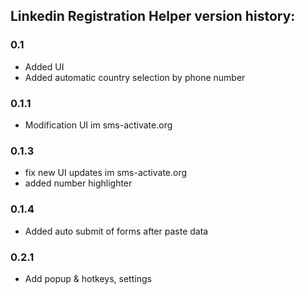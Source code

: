 ## Linkedin Registration Helper version history:
### 0.1
- Added UI 
- Added automatic country selection by phone number

### 0.1.1
- Modification UI im sms-activate.org 

### 0.1.3
- fix new UI updates im sms-activate.org 
- added number highlighter
### 0.1.4
- Added auto submit of forms after paste data
### 0.2.1
- Add popup & hotkeys, settings


